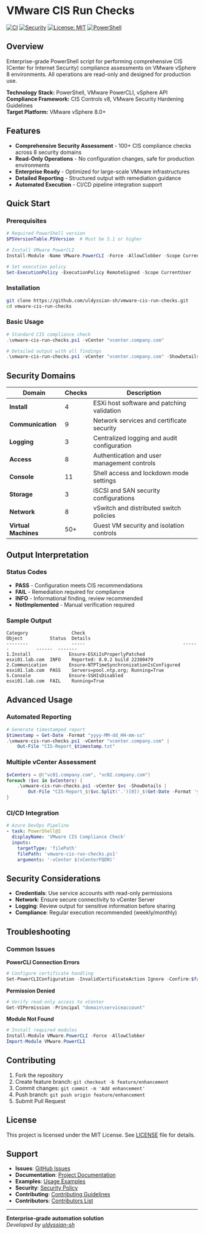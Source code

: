 # VMware CIS Run Checks

[![CI](https://github.com/uldyssian-sh/vmware-cis-run-checks/workflows/CI/badge.svg)](https://github.com/uldyssian-sh/vmware-cis-run-checks/actions)
[![Security](https://github.com/uldyssian-sh/vmware-cis-run-checks/workflows/Security%20Scan/badge.svg)](https://github.com/uldyssian-sh/vmware-cis-run-checks/actions)
[![License: MIT](https://img.shields.io/badge/License-MIT-yellow.svg)](https://opensource.org/licenses/MIT)
[![PowerShell](https://img.shields.io/badge/PowerShell-5.1%2B-blue.svg)](https://docs.microsoft.com/en-us/powershell/)

## Overview

Enterprise-grade PowerShell script for performing comprehensive CIS (Center for Internet Security) compliance assessments on VMware vSphere 8 environments. All operations are read-only and designed for production use.

**Technology Stack:** PowerShell, VMware PowerCLI, vSphere API  
**Compliance Framework:** CIS Controls v8, VMware Security Hardening Guidelines  
**Target Platform:** VMware vSphere 8.0+

## Features

- **Comprehensive Security Assessment** - 100+ CIS compliance checks across 8 security domains
- **Read-Only Operations** - No configuration changes, safe for production environments
- **Enterprise Ready** - Optimized for large-scale VMware infrastructures
- **Detailed Reporting** - Structured output with remediation guidance
- **Automated Execution** - CI/CD pipeline integration support

## Quick Start

### Prerequisites

```powershell
# Required PowerShell version
$PSVersionTable.PSVersion  # Must be 5.1 or higher

# Install VMware PowerCLI
Install-Module -Name VMware.PowerCLI -Force -AllowClobber -Scope CurrentUser

# Set execution policy
Set-ExecutionPolicy -ExecutionPolicy RemoteSigned -Scope CurrentUser
```

### Installation

```bash
git clone https://github.com/uldyssian-sh/vmware-cis-run-checks.git
cd vmware-cis-run-checks
```

### Basic Usage

```powershell
# Standard CIS compliance check
.\vmware-cis-run-checks.ps1 -vCenter "vcenter.company.com"

# Detailed output with all findings
.\vmware-cis-run-checks.ps1 -vCenter "vcenter.company.com" -ShowDetails
```

## Security Domains

| Domain | Checks | Description |
|--------|--------|-------------|
| **Install** | 4 | ESXi host software and patching validation |
| **Communication** | 9 | Network services and certificate security |
| **Logging** | 3 | Centralized logging and audit configuration |
| **Access** | 8 | Authentication and user management controls |
| **Console** | 11 | Shell access and lockdown mode settings |
| **Storage** | 3 | iSCSI and SAN security configurations |
| **Network** | 8 | vSwitch and distributed switch policies |
| **Virtual Machines** | 50+ | Guest VM security and isolation controls |

## Output Interpretation

### Status Codes
- **PASS** - Configuration meets CIS recommendations
- **FAIL** - Remediation required for compliance
- **INFO** - Informational finding, review recommended
- **NotImplemented** - Manual verification required

### Sample Output
```
Category                Check                                    Object          Status  Details
--------                -----                                    ------          ------  -------
1.Install              Ensure-ESXiIsProperlyPatched             esxi01.lab.com  INFO    Reported: 8.0.2 build 22380479
2.Communication        Ensure-NTPTimeSynchronizationIsConfigured esxi01.lab.com  PASS    Servers=pool.ntp.org; Running=True
5.Console              Ensure-SSHIsDisabled                     esxi01.lab.com  FAIL    Running=True
```

## Advanced Usage

### Automated Reporting
```powershell
# Generate timestamped report
$timestamp = Get-Date -Format "yyyy-MM-dd_HH-mm-ss"
.\vmware-cis-run-checks.ps1 -vCenter "vcenter.company.com" | 
    Out-File "CIS-Report_$timestamp.txt"
```

### Multiple vCenter Assessment
```powershell
$vCenters = @("vc01.company.com", "vc02.company.com")
foreach ($vc in $vCenters) {
    .\vmware-cis-run-checks.ps1 -vCenter $vc -ShowDetails |
        Out-File "CIS-Report_$($vc.Split('.')[0])_$(Get-Date -Format 'yyyy-MM-dd').txt"
}
```

### CI/CD Integration
```yaml
# Azure DevOps Pipeline
- task: PowerShell@2
  displayName: 'VMware CIS Compliance Check'
  inputs:
    targetType: 'filePath'
    filePath: 'vmware-cis-run-checks.ps1'
    arguments: '-vCenter $(vCenterFQDN)'
```

## Security Considerations

- **Credentials**: Use service accounts with read-only permissions
- **Network**: Ensure secure connectivity to vCenter Server
- **Logging**: Review output for sensitive information before sharing
- **Compliance**: Regular execution recommended (weekly/monthly)

## Troubleshooting

### Common Issues

**PowerCLI Connection Errors**
```powershell
# Configure certificate handling
Set-PowerCLIConfiguration -InvalidCertificateAction Ignore -Confirm:$false
```

**Permission Denied**
```powershell
# Verify read-only access to vCenter
Get-VIPermission -Principal "domain\serviceaccount"
```

**Module Not Found**
```powershell
# Install required modules
Install-Module VMware.PowerCLI -Force -AllowClobber
Import-Module VMware.PowerCLI
```

## Contributing

1. Fork the repository
2. Create feature branch: `git checkout -b feature/enhancement`
3. Commit changes: `git commit -m 'Add enhancement'`
4. Push branch: `git push origin feature/enhancement`
5. Submit Pull Request

## License

This project is licensed under the MIT License. See [LICENSE](LICENSE) file for details.

## Support

- **Issues**: [GitHub Issues](https://github.com/uldyssian-sh/vmware-cis-run-checks/issues)
- **Documentation**: [Project Documentation](docs/README.md)
- **Examples**: [Usage Examples](examples/README.md)
- **Security**: [Security Policy](SECURITY.md)
- **Contributing**: [Contributing Guidelines](CONTRIBUTING.md)
- **Contributors**: [Contributors List](CONTRIBUTORS.md)

---

**Enterprise-grade automation solution**  
*Developed by [uldyssian-sh](https://github.com/uldyssian-sh)*